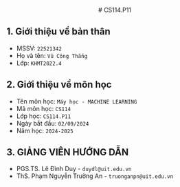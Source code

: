 <p align="center">
	# CS114.P11
</p>

## **1. Giới thiệu về bản thân** 
- MSSV: `22521342`
- Họ và tên: `Vũ Công Thắng`
- Lớp: `KHMT2022.4`

## **2. Giới thiệu về môn học**
- Tên môn học: `Máy học - MACHINE LEARNING`
- Mã môn học: `CS114`
- Lớp học: `CS114.P11`
- Ngày bắt đầu: `02/09/2024`
- Năm học: `2024-2025`
## **3. GIẢNG VIÊN HƯỚNG DẪN**
- PGS.TS. Lê Đình Duy - `duydl@uit.edu.vn`
- ThS. Phạm Nguyễn Trường An - `truonganpn@uit.edu.vn`
